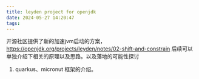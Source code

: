 ```yaml
---
title: leyden project for openjdk
date: 2024-05-27 14:20:47
tags:
---
```

开源社区提供了新的加速jvm启动的方案，https://openjdk.org/projects/leyden/notes/02-shift-and-constrain
后续可以单独介绍下相关的原理以及思路。以及落地的可能性探讨


1. quarkus、micronut 框架的介绍。 


